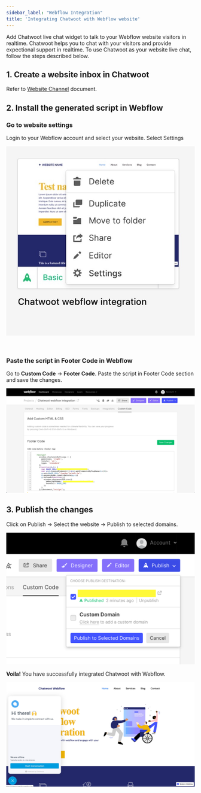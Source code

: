 ```yaml
---
sidebar_label: "Webflow Integration"
title: 'Integrating Chatwoot with Webflow website'
---
```


Add Chatwoot live chat widget to talk to your Webflow website visitors in realtime. Chatwoot helps you to chat with your visitors and provide expectional support in realtime. To use Chatwoot as your website live chat, follow the steps described below.

## 1. Create a website inbox in Chatwoot

Refer to [Website Channel](/docs/product/channels/live-chat/create-website-channel) document.

## 2. Install the generated script in Webflow

### Go to website settings

Login to your Webflow account and select your website. Select Settings

![select-website](./images/webflow/select-website.jpg)

<br />

### Paste the script in Footer Code in Webflow

Go to **Custom Code** -> **Footer Code**. Paste the script in Footer Code section and save the changes.

![custom-html-css](./images/webflow/custom-html-css.jpg)

## 3. Publish the changes

Click on Publish -> Select the website -> Publish to selected domains.

![publish-the-website](./images/webflow/publish-the-website.png)


**Voila!** You have successfully integrated Chatwoot with Webflow.


![active-chatwoot-webflow-integration](./images/webflow/active-chatwoot-webflow-integration.jpg)
